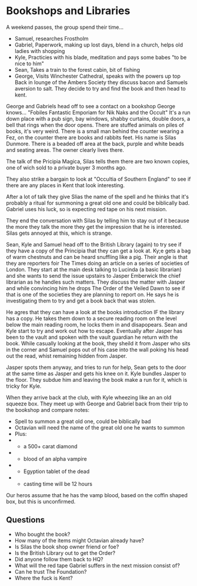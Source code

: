 # Bookshops and Libraries

A weekend passes, the group spend their time...
- Samuel, researches Frostholm
- Gabriel, Paperwork, making up lost days, blend in a church, helps old ladies with shopping
- Kyle, Practicies with his blade, meditation and pays some babes "to be nice to him"
- Sean, Takes a train to the forest cabin, bit of fishing
- George, Visits Winchester Cathedral, speaks with the powers up top
Back in lounge of the Ambers Society they discuss bacon and Samuels aversion to salt. They decide to try and find the book and then head to kent.

George and Gabriels head off to see a contact on a bookshop George knows... "Fobiles Fantastic Emporiam for Nik Naks and the Occult" It's a run down place with a pub sign, bay windows, shabby curtains, double doors, a bell that rings when the door opens. There are stuffed animals on piles of books, it's very weird. There is a small man behind the counter wearing a Fez, on the counter there are books and rabbits feet. His name is Silas Dunmore. There is a beaded off area at the back, purple and white beads and seating areas. The owner clearly lives there.

The talk of the Pricipia Magica, Silas tells them there are two known copies, one of wich sold to a private buyer 3 months ago.

They also strike a bargain to look at "Occultia of Southern England" to see if there are any places in Kent that look interesting.

After a lot of talk they give Slias the name of the spell and he thinks that it's probably a ritual for summoning a great old one and could be biblically bad. Gabriel uses his luck, so is expecting red tape on his next mission.

They end the conversation with Silas by telling him to stay out of it because the more they talk the more they get the impression that he is interested. Silas gets annoyed at this, which is strange.

Sean, Kyle and Samuel head off to the British Library (again) to try see if they have a copy of the Principia that they can get a look at. Ky;e gets a bag of warm chestnuts and can be heard snuffling like a pig. Their angle is that they are reporters foir The Times doing an article on a series of societies of London. They start at the main desk talking to Lucinda (a basic librarian) and she wants to send the issue upstairs to Jasper Emberwick the chief librarian as he handles such matters. They discuss the matter with Jasper and while convincing him he drops The Order of the Veiled Dawn to see if that is one of the societies they are planning to report on. He says he is investigating them to try and get a book back that was stolen.

He agres that they can have a look at the books introduction IF the library has a copy. He takes them down to a secure reading room on the level below the main reading room, he locks them in and disapopears. Sean and Kyle start to try and work out how to escape. Eventually after Jasper has been to the vault and spoken with the vault guardian he return with the book. While casually looking at the book, they sheild it from Jasper who sits in the corner and Samuel pops out of his case into the wall poking his head out the read, whist remaining hidden from Jasper.

Jasper spots them anyway, and tries to run for help, Sean gets to the door at the same time as Jasper and gets his knee on it. Kyle bundles Jasper to the floor. They subdue him and leaving the book make a run for it, which is tricky for Kyle.

When they arrive back at the club, with Kyle wheezing like an an old squeeze box. They meet up with George and Gabriel back from their trip to the bookshop and compare notes:
* Spell to summon a great old one, could be biblically bad
* Octavian will need the name of the great old one he wants to summon
* Plus:
* * a 500+ carat diamond
* * blood of an alpha vampire
* * Egyption tablet of the dead
* * casting time will be 12 hours

Our heros assume that he has the vamp blood, based on the coffin shaped box, but this is unconfirmed.

## Questions
* Who bought the book?
* How many of the items might Octavian already have?
* Is Silas the book shop owner friend or foe?
* Is the British Library out to get the Order?
* Did anyone follow them back to HQ?
* What will the red tape Gabriel suffers in the next mission consist of?
* Can he trust The Foundation?
* Where the fuck is Kent?

